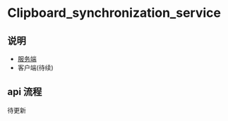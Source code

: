 # Clipboard_synchronization_service

## 说明

- [服务端](https://github.com/ieew/Clipboard_synchronization_service/tree/main/server)
- 客户端(待续)

## api 流程
待更新

